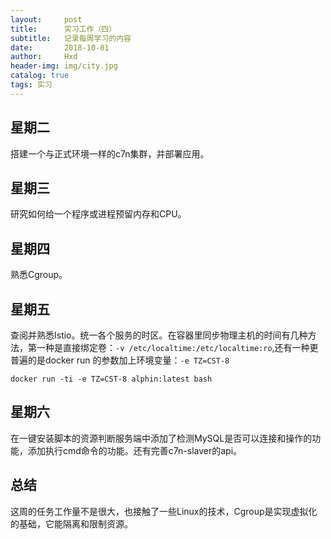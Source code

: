 ```yaml
---
layout:     post
title:      实习工作（四）
subtitle:   记录每周学习的内容
date:       2018-10-01
author:     Hxd
header-img: img/city.jpg
catalog: true
tags: 实习
---
```


## 星期二
搭建一个与正式环境一样的c7n集群，并部署应用。

## 星期三
研究如何给一个程序或进程预留内存和CPU。

## 星期四
熟悉Cgroup。

## 星期五
查阅并熟悉Istio。统一各个服务的时区。在容器里同步物理主机的时间有几种方法，第一种是直接绑定卷：`-v /etc/localtime:/etc/localtime:ro`,还有一种更普遍的是docker run 的参数加上环境变量：`-e TZ=CST-8`
```
docker run -ti -e TZ=CST-8 alphin:latest bash
```

## 星期六
在一键安装脚本的资源判断服务端中添加了检测MySQL是否可以连接和操作的功能，添加执行cmd命令的功能。还有完善c7n-slaver的api。

## 总结
这周的任务工作量不是很大，也接触了一些Linux的技术，Cgroup是实现虚拟化的基础，它能隔离和限制资源。